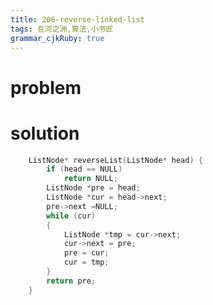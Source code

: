 ```yaml
---
title: 206-reverse-linked-list
tags: 在河之洲,算法,小书匠
grammar_cjkRuby: true
---
```



# problem
[](https://leetcode.com/problems/reverse-linked-list/#/description)

# solution

```cpp
    ListNode* reverseList(ListNode* head) {
        if (head == NULL)   
            return NULL;
        ListNode *pre = head;
        ListNode *cur = head->next;
        pre->next =NULL;
        while (cur)
        {
            ListNode *tmp = cur->next;
            cur->next = pre;
            pre = cur;
            cur = tmp;
        }
        return pre;
    }
```